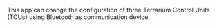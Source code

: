 This app can change the configuration of three Terrarium Control Units (TCUs) using Bluetooth as communication device.
